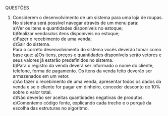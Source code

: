 QUESTÕES                          
1) Considerem o  desenvolvimento  de  um  sistema  para  uma  loja  de  roupas. No sistema será possível navegar através de um menu para:                        
a)Ver os itens e quantidades disponíveis no estoque;                  
b)Realizar vendasdos itens disponíveis no estoque;            
c)Fazer o recebimento de uma venda;          
d)Sair do sistema.          
Para o correto desenvolvimento do sistema vocês deverão tomar como base que:
a)Os itens, preços e quantidades disponíveis serão vetores e seus valores já estarão predefinidos no sistema.          
b)Para o registro da venda deverá ser informado o nome do cliente, telefone, forma de pagamento. Os itens da venda feito deverão ser armazenados em um vetor.          
c)Ao fazer o recebimento de uma venda, apresentar todos os dados da venda e se o cliente for pagar em dinheiro, conceder desconto de 10% sobre o valor total.          
d)Não deverão ser aceitas quantidades negativas de produtos.          
e)Comentemo código fonte, explicando cada trecho e o porquê da escolha das estruturas no algoritmo.          
